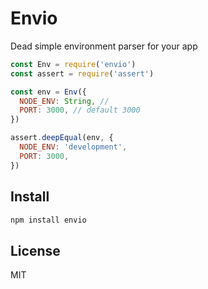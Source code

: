 # Envio

Dead simple environment parser for your app

```js
const Env = require('envio')
const assert = require('assert')

const env = Env({
  NODE_ENV: String, //
  PORT: 3000, // default 3000
})

assert.deepEqual(env, {
  NODE_ENV: 'development',
  PORT: 3000,
})
```

## Install

```sh
npm install envio
```

## License

MIT
